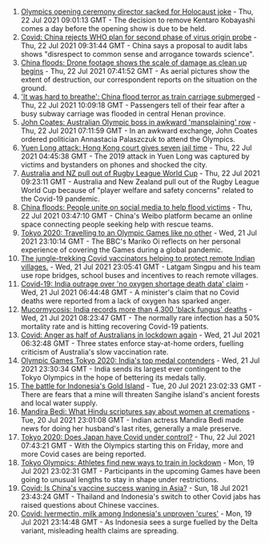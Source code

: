 1. [Olympics opening ceremony director sacked for Holocaust joke](https://www.bbc.co.uk/news/world-asia-57924885) - Thu, 22 Jul 2021 09:01:13 GMT - The decision to remove Kentaro Kobayashi comes a day before the opening show is due to be held.
2. [Covid: China rejects WHO plan for second phase of virus origin probe](https://www.bbc.co.uk/news/world-asia-china-57926368) - Thu, 22 Jul 2021 09:31:44 GMT - China says a proposal to audit labs shows "disrespect to common sense and arrogance towards science".
3. [China floods: Drone footage shows the scale of damage as clean up begins](https://www.bbc.co.uk/news/world-asia-china-57926019) - Thu, 22 Jul 2021 07:41:52 GMT - As aerial pictures show the extent of destruction, our correspondent reports on the situation on the ground.
4. ['It was hard to breathe': China flood terror as train carriage submerged](https://www.bbc.co.uk/news/world-asia-china-57920412) - Thu, 22 Jul 2021 10:09:18 GMT - Passengers tell of their fear after a busy subway carriage was flooded in central Henan province.
5. [John Coates: Australian Olympic boss in awkward 'mansplaining' row](https://www.bbc.co.uk/news/world-australia-57924986) - Thu, 22 Jul 2021 07:11:59 GMT - In an awkward exchange, John Coates ordered politician Annastacia Palaszczuk to attend the Olympics.
6. [Yuen Long attack: Hong Kong court gives seven jail time](https://www.bbc.co.uk/news/world-asia-china-57925055) - Thu, 22 Jul 2021 04:45:38 GMT - The 2019 attack in Yuen Long was captured by victims and bystanders on phones and shocked the city.
7. [Australia and NZ pull out of Rugby League World Cup](https://www.bbc.co.uk/sport/rugby-league/57925720) - Thu, 22 Jul 2021 09:23:11 GMT - Australia and New Zealand pull out of the Rugby League World Cup because of "player welfare and safety concerns" related to the Covid-19 pandemic.
8. [China floods: People unite on social media to help flood victims](https://www.bbc.co.uk/news/world-asia-china-57924535) - Thu, 22 Jul 2021 03:47:10 GMT - China's Weibo platform became an online space connecting people seeking help with rescue teams.
9. [Tokyo 2020: Travelling to an Olympic Games like no other](https://www.bbc.co.uk/news/world-asia-57913517) - Wed, 21 Jul 2021 23:10:14 GMT - The BBC's Mariko Oi reflects on her personal experience of covering the Games during a global pandemic.
10. [The jungle-trekking Covid vaccinators helping to protect remote Indian villages.](https://www.bbc.co.uk/news/world-asia-india-57917673) - Wed, 21 Jul 2021 23:05:41 GMT - Latgam Singpu and his team use rope bridges, school buses and incentives to reach remote villages.
11. [Covid-19: India outrage over 'no oxygen shortage death data' claim](https://www.bbc.co.uk/news/world-asia-india-57911638) - Wed, 21 Jul 2021 06:44:48 GMT - A minister's claim that no Covid deaths were reported from a lack of oxygen has sparked anger.
12. [Mucormycosis: India records more than 4,300 'black fungus' deaths](https://www.bbc.co.uk/news/world-asia-india-57897682) - Wed, 21 Jul 2021 08:23:47 GMT - The normally rare infection has a 50% mortality rate and is hitting recovering Covid-19 patients.
13. [Covid: Anger as half of Australians in lockdown again](https://www.bbc.co.uk/news/world-australia-57911032) - Wed, 21 Jul 2021 06:32:48 GMT - Three states enforce stay-at-home orders, fuelling criticism of Australia's slow vaccination rate.
14. [Olympic Games Tokyo 2020: India's top medal contenders](https://www.bbc.co.uk/news/world-asia-india-57913544) - Wed, 21 Jul 2021 23:30:34 GMT - India sends its largest ever contingent to the Tokyo Olympics in the hope of bettering its medals tally.
15. [The battle for Indonesia's Gold Island](https://www.bbc.co.uk/news/world-asia-57902815) - Tue, 20 Jul 2021 23:02:33 GMT - There are fears that a mine will threaten Sangihe island's ancient forests and local water supply.
16. [Mandira Bedi: What Hindu scriptures say about women at cremations](https://www.bbc.co.uk/news/world-asia-india-57894855) - Tue, 20 Jul 2021 23:01:08 GMT - Indian actress Mandira Bedi made news for doing her husband's last rites, generally a male preserve.
17. [Tokyo 2020: Does Japan have Covid under control?](https://www.bbc.co.uk/news/57556978) - Thu, 22 Jul 2021 07:43:21 GMT - With the Olympics starting this on Friday, more and more Covid cases are being reported.
18. [Tokyo Olympics: Athletes find new ways to train in lockdown](https://www.bbc.co.uk/news/world-asia-57887074) - Mon, 19 Jul 2021 23:02:31 GMT - Participants in the upcoming Games have been going to unusual lengths to stay in shape under restrictions.
19. [Covid: Is China's vaccine success waning in Asia?](https://www.bbc.co.uk/news/world-asia-57845644) - Sun, 18 Jul 2021 23:43:24 GMT - Thailand and Indonesia's switch to other Covid jabs has raised questions about Chinese vaccines.
20. [Covid: Ivermectin, milk among Indonesia's unproven 'cures'](https://www.bbc.co.uk/news/world-asia-pacific-57838033) - Mon, 19 Jul 2021 23:14:48 GMT - As Indonesia sees a surge fuelled by the Delta variant, misleading health claims are spreading.
